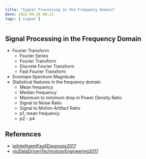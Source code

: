 ```yaml
---
title: "Signal Processing in the Frequency Domain"
date: 2022-09-28 08:23
tags: ['signal']
---
```


## Signal Processing in the Frequency Domain
- Fourier Transform
  - Fourier Series
  - Fourier Transform
  - Discrete Fourier Transform
  - Fast Fourier Transform
- Envelope Spectrum Magnitude
- Statistical features in the frequency domain
  - Mean frequency
  - Median frequency
  - Maximum to minimum drop in Power Density Ratio
  - Signal to Noise Ratio
  - Signal to Motion Artifact Ratio
  - p1, mean frequency
  - p2 - p4

## References
- [leiIntelligentFaultDiagnosis2017](leiIntelligentFaultDiagnosis2017.md)
- [niuDataDrivenTechnologyEngineering2017](niuDataDrivenTechnologyEngineering2017.md)
